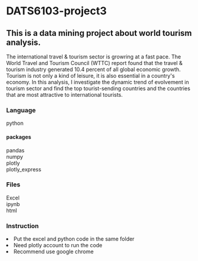 # DATS6103-project3
## This is a data mining project about world tourism analysis.

The international travel & tourism sector is growring at a fast pace. The World Travel and Tourism Council (WTTC) report found that the travel & tourism industry generated 10.4 percent of all global economic growth. Tourism is not only a kind of leisure, it is also essential in a country's economy. In this analysis, I investigate the dynamic trend of evolvement in tourism sector and find the top tourist-sending countries and the countries that are most attractive to international tourists.

### Language
python
#### packages
 pandas<br> 
 numpy<br>
 plotly<br>
 plotly_express<br>

### Files
 Excel<br>
 ipynb<br>
 html<br>

### Instruction
<li>Put the excel and python code in the same folder</li>
<li>Need plotly account to run the code</li>
<li>Recommend use google chrome</li>





